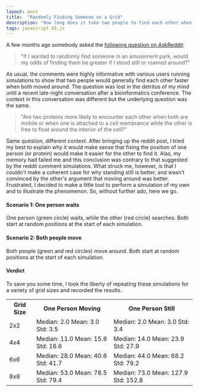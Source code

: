 ```yaml
---
layout: post
title:  "Randomly Finding Someone on a Grid"
description: "How long does it take two people to find each other when moving, vs standing still?"
tags: javascript d3.js
---
```


<meta charset="utf-8"> 
<link rel="stylesheet" href="/css/random_finding.css">
<script src="/js/math.min.js"></script>
<script src="/js/random_finding.js"></script>

A few months ago somebody asked the [following question on
AskReddit](https://www.reddit.com/r/askscience/comments/35uljq/if_i_wanted_to_randomly_find_someone_in_an/?limit=500):

>"If I wanted to randomly find someone in an amusement park, would my odds of
>finding them be greater if I stood still or roamed around?"

As usual, the comments were highly informative with various users
running simulations to show that two people would generally find each
other faster when both moved around. The question was lost in the detritus
of my mind until a recent late-night conversation after a bioinformatics
conference. The context in this conversation was different but the underlying
question was the same. 

>"Are two proteins more likely to encounter each
>other when both are mobile or when one is attached to a cell membrance
>while the other is free to float around the interior of the cell?"

Same
question, different context. After bringing up the reddit post, I tried
my best to explain why it would make sense that fixing the position of
one person (or protein) would make it easier for the other to find it.
Alas, my memory had failed me and this conclusion was contrary to that
suggested by the reddit comment simulations. What struck me, however, 
is that I couldn't make a coherent case for why standing still is better,
and wasn't convinced by the other's argument that moving around was 
better. Frustrated, I decided to make a little tool to perform a simulation
of my own and to illustrate the phenomenon. So, without further ado, here
we go.

#### Scenario 1: One person waits ####

One person (green circle) waits, while the other (red circle) searches. Both
start at random positions at the start of each simulation.

<div id='onePersonWaits' style="width: 420px; margin-left: auto; margin-right: auto;"></div>
<script>
var onePersonWaits = randomFinding.randomFindingLinear()
.transitionDuration(100)
.runnerFixed(true);

d3.select('#onePersonWaits')
.call(onePersonWaits);
</script>

#### Scenario 2: Both people move ####

Both people (green and red circles) move around. Both start at random positions
at the start of each simulation.

<div id='bothPeopleMove' style="width: 420px; margin-left: auto; margin-right: auto;"></div>
<script>
var bothPeopleMove = randomFinding.randomFindingLinear()
.transitionDuration(100)

d3.select('#bothPeopleMove')
.call(bothPeopleMove);
</script>

#### Verdict ####

To save you some time, I took the liberty of repeating these simulations for a
variety of grid sizes and recorded the results.

<table>
<tr>
<th>Grid Size</th>
<th>One Person Moving</th>
<th>One Person Still</th>
</tr>
<tr>
<td>2x2</td>
<td>
Median: 2.0
Mean: 3.0
Std: 3.5
</td>
<td>
Median: 2.0
Mean: 3.0
Std: 3.4
</td>
</tr>
<tr>
<td>4x4</td>
<td>
Median: 11.0
Mean: 15.8
Std: 16.6
</td>
<td>
Median: 14.0
Mean: 23.9
Std: 27.9
</td>
</tr>
<tr>
<td>6x6</td>
<td>
Median: 28.0
Mean: 40.6
Std: 41.7
</td>
<td>
Median: 44.0
Mean: 68.2
Std: 79.2
</td>
</tr>

<tr>
<td>8x8</td>
<td>
Median: 53.0
Mean: 78.5
Std: 79.4
</td>
<td>
Median: 73.0
Mean: 127.9
Std: 152.8
</td>
</tr>

</table>

